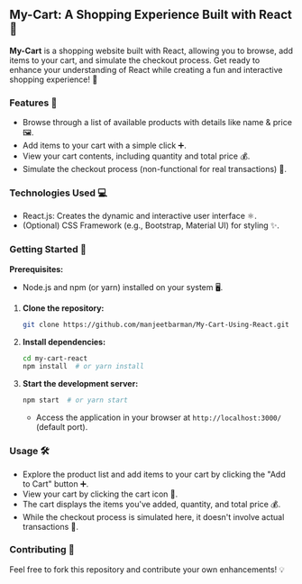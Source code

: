 ## My-Cart: A Shopping Experience Built with React 🛒

**My-Cart** is a shopping website built with React, allowing you to browse, add items to your cart, and simulate the checkout process. Get ready to enhance your understanding of React while creating a fun and interactive shopping experience! 🥳

### Features 🌟

* Browse through a list of available products with details like name & price🖼️.
* Add items to your cart with a simple click ➕.
* View your cart contents, including quantity and total price 💰.
* Simulate the checkout process (non-functional for real transactions) 🛒.

### Technologies Used 💻

* React.js: Creates the dynamic and interactive user interface ⚛️.
* (Optional) CSS Framework (e.g., Bootstrap, Material UI) for styling ✨.

### Getting Started 🚀

**Prerequisites:**

* Node.js and npm (or yarn) installed on your system 🖥️.

1. **Clone the repository:**

   ```bash
   git clone https://github.com/manjeetbarman/My-Cart-Using-React.git
   ```

2. **Install dependencies:**

   ```bash
   cd my-cart-react
   npm install  # or yarn install
   ```

3. **Start the development server:**

   ```bash
   npm start  # or yarn start
   ```

   - Access the application in your browser at `http://localhost:3000/` (default port).

### Usage 🛠️

* Explore the product list and add items to your cart by clicking the "Add to Cart" button ➕.
* View your cart by clicking the cart icon 🛒.
* The cart displays the items you've added, quantity, and total price 💰.
* While the checkout process is simulated here, it doesn't involve actual transactions 🚫.

### Contributing 🤝

Feel free to fork this repository and contribute your own enhancements!  💡
